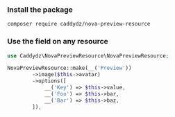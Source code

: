 ### Install the package

```shell
composer require caddydz/nova-preview-resource
```

### Use the field on any resource

```php
use Caddydz\NovaPreviewResource\NovaPreviewResource;

NovaPreviewResource::make(__('Preview'))
		->image($this->avatar)
		->options([
			__('Key') => $this->value,
			__('Foo') => $this->bar,
			__('Bar') => $this->baz,
		]),
```
